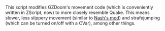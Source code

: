 This script modifies GZDoom's movement code (which is conveniently written in ZScript, now) to more closely resemble Quake. This means slower, less slippery movement (similar to [Nash's mod](https://forum.zdoom.org/viewtopic.php?f=105&t=35761)) and strafejumping (which can be turned on/off with a CVar), among other things.